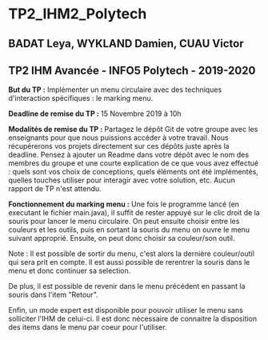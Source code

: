 # TP2_IHM2_Polytech
## BADAT Leya, WYKLAND Damien, CUAU Victor
## TP2 IHM Avancée - INFO5 Polytech - 2019-2020

**But du TP :** Implémenter un menu circulaire avec des techniques d'interaction spécifiques : le marking menu.

**Deadline de remise du TP :** 15 Novembre 2019 à 10h

**Modalités de remise du TP :** Partagez le dépôt Git de votre groupe avec les enseignants pour que nous puissions accéder à votre travail. Nous récupérerons vos projets directement sur ces dépôts juste après la deadline. Pensez à ajouter un Readme dans votre dépôt avec le nom des membres du groupe et une courte explication de ce que vous avez effectué : quels sont vos choix de conceptions, quels éléments ont été implémentés, quelles touches utiliser pour interagir avec votre solution, etc. Aucun rapport de TP n'est attendu.

**Fonctionnement du marking menu :**
Une fois le programme lancé (en executant le fichier main.java), il suffit de rester appuyé sur le clic droit de la souris pour lancer le menu circulaire. On peut ensuite choisir entre les couleurs et les outils, puis en sortant la souris du menu on ouvre le menu suivant approprié. Ensuite, on peut donc choisir sa couleur/son outil. 

Note : Il est possible de sortir du menu, c'est alors la dernière couleur/outil qui sera prit en compte. Il est aussi possible de rerentrer la souris dans le menu et donc continuer sa selection.

De plus, il est possible de revenir dans le menu précédent en passant la souris dans l'item "Retour".

Enfin, un mode expert est disponible pour pouvoir utiliser le menu sans solliciter l'IHM de celui-ci. Il est donc nécessaire de connaitre la disposition des items dans le menu par coeur pour l'utiliser.
